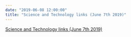 ```yaml
---
date: "2019-06-08 12:00:00"
title: "Science and Technology links (June 7th 2019)"
---
```


[Science and Technology links (June 7th 2019)](/lemire/blog/2019/06-08-science-and-technology-links-june-7th-2019)

